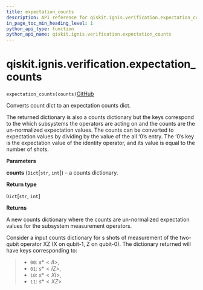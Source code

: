 ```yaml
---
title: expectation_counts
description: API reference for qiskit.ignis.verification.expectation_counts
in_page_toc_min_heading_level: 1
python_api_type: function
python_api_name: qiskit.ignis.verification.expectation_counts
---
```


# qiskit.ignis.verification.expectation\_counts

<span id="qiskit.ignis.verification.expectation_counts" />

`expectation_counts(counts)`[GitHub](https://github.com/qiskit-community/qiskit-ignis/tree/stable/0.6/qiskit/ignis/verification/tomography/data.py "view source code")

Converts count dict to an expectation counts dict.

The returned dictionary is also a counts dictionary but the keys correspond to the which subsystems the operators are acting on and the counts are the un-normalized expectation values. The counts can be converted to expectation values by dividing by the value of the all ‘0’s entry. The ‘0’s key is the expectation value of the identity operator, and its value is equal to the number of shots.

**Parameters**

**counts** (`Dict`\[`str`, `int`]) – a counts dictionary.

**Return type**

`Dict`\[`str`, `int`]

**Returns**

A new counts dictionary where the counts are un-normalized expectation values for the subsystem measurement operators.

Consider a input counts dictionary for s shots of measurement of the two-qubit operator XZ (X on qubit-1, Z on qubit-0). The dictionary returned will have keys corresponding to:

> *   `00`: $s * <II>$,
> *   `01`: $s * <IZ>$,
> *   `10`: $s * <XI>$,
> *   `11`: $s * <XZ>$


